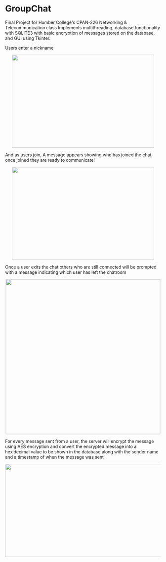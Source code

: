 # GroupChat
Final Project for Humber College's CPAN-226 Networking & Telecommunication class
Implements multithreading, database functionality with SQLITE3 with basic encryption of messages stored on the database, and GUI using Tkinter.

Users enter a nickname

<p align="center">
  <img width="460" height="300" src="https://github.com/IshoZaia/GroupChat/assets/101903708/218b59a5-a4be-47ab-82e9-db11b57fe71e">
</p>
And as users join, A message appears showing who has joined the chat, once joined they are ready to communicate!
<p align="center">
  <img width="460" height="300" src="https://github.com/IshoZaia/GroupChat/assets/101903708/56fa9906-39ad-4796-b68f-655f853684d0">
</p>
Once a user exits the chat others who are still connected will be prompted with a message indicating which user has left the chatroom
<p align="center">
  <img width="500" height="500" src="https://github.com/IshoZaia/GroupChat/assets/101903708/5f006304-d399-4c90-8072-b197dd1211a4">
</p>
For every message sent from a user, the server will encrypt the message using AES encryption and convert the encrypted message into a hexidecimal value to be shown in the database along with the sender name and a timestamp of when the message was sent
<p align="center">
  <img width="1000" height="300" src="https://github.com/IshoZaia/GroupChat/assets/101903708/be2328b2-5858-40bf-8d23-6df6dac21dbc">
</p>




